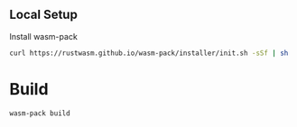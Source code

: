 
## Local Setup

Install wasm-pack
```sh
curl https://rustwasm.github.io/wasm-pack/installer/init.sh -sSf | sh
```

# Build
```sh
wasm-pack build
```
